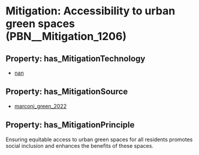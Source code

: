 # Mitigation: __Accessibility to urban green spaces__ (PBN__Mitigation_1206)

## Property: has_MitigationTechnology

* [nan](../Technology/PBN__Technology_22)

## Property: has_MitigationSource

* [marconi_green_2022](../Article/PBN__Article_198)

## Property: has_MitigationPrinciple

Ensuring equitable access to urban green spaces for all residents promotes social inclusion and enhances the benefits of these spaces.

